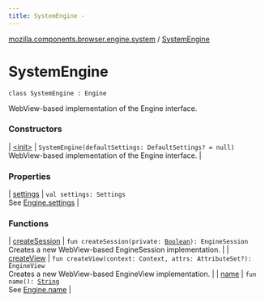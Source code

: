 ```yaml
---
title: SystemEngine - 
---
```


[mozilla.components.browser.engine.system](../index.html) / [SystemEngine](./index.html)

# SystemEngine

`class SystemEngine : Engine`

WebView-based implementation of the Engine interface.

### Constructors

| [&lt;init&gt;](-init-.html) | `SystemEngine(defaultSettings: DefaultSettings? = null)`<br>WebView-based implementation of the Engine interface. |

### Properties

| [settings](settings.html) | `val settings: Settings`<br>See [Engine.settings](#) |

### Functions

| [createSession](create-session.html) | `fun createSession(private: `[`Boolean`](https://kotlinlang.org/api/latest/jvm/stdlib/kotlin/-boolean/index.html)`): EngineSession`<br>Creates a new WebView-based EngineSession implementation. |
| [createView](create-view.html) | `fun createView(context: Context, attrs: AttributeSet?): EngineView`<br>Creates a new WebView-based EngineView implementation. |
| [name](name.html) | `fun name(): `[`String`](https://kotlinlang.org/api/latest/jvm/stdlib/kotlin/-string/index.html)<br>See [Engine.name](#) |


